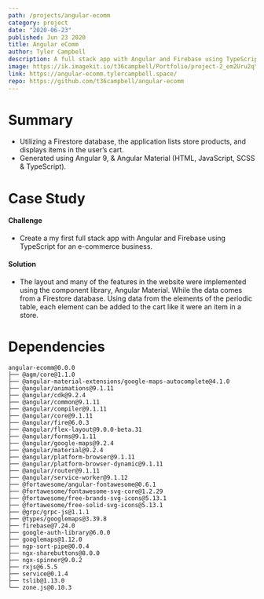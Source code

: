```yaml
---
path: /projects/angular-ecomm
category: project
date: "2020-06-23"
published: Jun 23 2020
title: Angular eComm
author: Tyler Campbell
description: A full stack app with Angular and Firebase using TypeScript
image: https://ik.imagekit.io/t36campbell/Portfolio/project-2_em2Uru2qY.png
link: https://angular-ecomm.tylercampbell.space/
repo: https://github.com/t36campbell/angular-ecomm
---
```


# Summary

* Utilizing a Firestore database, the application lists store products, and displays items in the user’s cart.
* Generated using Angular 9, & Angular Material (HTML, JavaScript, SCSS & TypeScript).

# Case Study

#### Challenge

* Create a my first full stack app with Angular and Firebase using TypeScript for an e-commerce business.

#### Solution

* The layout and many of the features in the website were implemented using the component library, Angular Material. While the data comes from a Firestore database. Using data from the elements of the periodic table, each element can be added to the cart like it were an item in a store. 

# Dependencies 
```
angular-ecomm@0.0.0 
├── @agm/core@1.1.0
├── @angular-material-extensions/google-maps-autocomplete@4.1.0
├── @angular/animations@9.1.11
├── @angular/cdk@9.2.4
├── @angular/common@9.1.11
├── @angular/compiler@9.1.11
├── @angular/core@9.1.11
├── @angular/fire@6.0.3
├── @angular/flex-layout@9.0.0-beta.31
├── @angular/forms@9.1.11
├── @angular/google-maps@9.2.4
├── @angular/material@9.2.4
├── @angular/platform-browser@9.1.11
├── @angular/platform-browser-dynamic@9.1.11
├── @angular/router@9.1.11
├── @angular/service-worker@9.1.12
├── @fortawesome/angular-fontawesome@0.6.1
├── @fortawesome/fontawesome-svg-core@1.2.29
├── @fortawesome/free-brands-svg-icons@5.13.1
├── @fortawesome/free-solid-svg-icons@5.13.1
├── @grpc/grpc-js@1.1.1
├── @types/googlemaps@3.39.8
├── firebase@7.24.0
├── google-auth-library@6.0.0
├── googlemaps@1.12.0
├── ngp-sort-pipe@0.0.4
├── ngx-sharebuttons@8.0.0
├── ngx-spinner@9.0.2
├── rxjs@6.5.5
├── service@0.1.4
├── tslib@1.13.0
└── zone.js@0.10.3
```